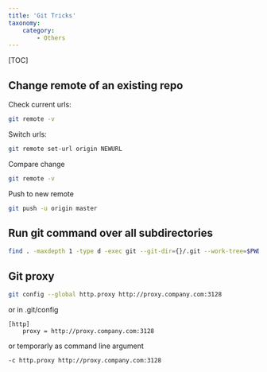 ```yaml
---
title: 'Git Tricks'
taxonomy:
    category:
        - Others
---
```


[TOC]

## Change remote of an existing repo
Check current urls:
```bash
git remote -v
```
Switch urls:
```bash
git remote set-url origin NEWURL
```
Compare change
```bash
git remote -v
```
Push to new remote
```bash
git push -u origin master
```

## Run git command over all subdirectories

```bash
find . -maxdepth 1 -type d -exec git --git-dir={}/.git --work-tree=$PWD/{} pull \;
```

## Git proxy
```bash
git config --global http.proxy http://proxy.company.com:3128
```
or in .git/config
```
[http]
	proxy = http://proxy.company.com:3128
```
or temporarly as command line argument
```bash
-c http.proxy http://proxy.company.com:3128
````